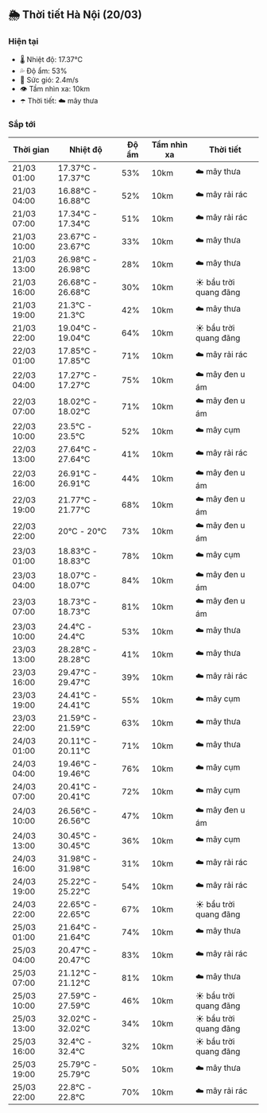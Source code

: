 ## 🌦️ Thời tiết Hà Nội (20/03)

### Hiện tại

- 🌡️ Nhiệt độ: 17.37℃
- 💦 Độ ẩm: 53%
- 💨 Sức gió: 2.4m/s
- 👁️ Tầm nhìn xa: 10km
- ☂️ Thời tiết: ☁️ mây thưa

### Sắp tới

| Thời gian | Nhiệt độ | Độ ẩm | Tầm nhìn xa | Thời tiết |
| --- | --- | --- | --- | --- |
| 21/03 01:00 | 17.37℃ - 17.37℃ | 53% | 10km | ☁️ mây thưa |
| 21/03 04:00 | 16.88℃ - 16.88℃ | 52% | 10km | ☁️ mây rải rác |
| 21/03 07:00 | 17.34℃ - 17.34℃ | 51% | 10km | ☁️ mây rải rác |
| 21/03 10:00 | 23.67℃ - 23.67℃ | 33% | 10km | ☁️ mây thưa |
| 21/03 13:00 | 26.98℃ - 26.98℃ | 28% | 10km | ☁️ mây thưa |
| 21/03 16:00 | 26.68℃ - 26.68℃ | 30% | 10km | ☀️ bầu trời quang đãng |
| 21/03 19:00 | 21.3℃ - 21.3℃ | 42% | 10km | ☁️ mây thưa |
| 21/03 22:00 | 19.04℃ - 19.04℃ | 64% | 10km | ☀️ bầu trời quang đãng |
| 22/03 01:00 | 17.85℃ - 17.85℃ | 71% | 10km | ☁️ mây rải rác |
| 22/03 04:00 | 17.27℃ - 17.27℃ | 75% | 10km | ☁️ mây đen u ám |
| 22/03 07:00 | 18.02℃ - 18.02℃ | 71% | 10km | ☁️ mây đen u ám |
| 22/03 10:00 | 23.5℃ - 23.5℃ | 52% | 10km | ☁️ mây cụm |
| 22/03 13:00 | 27.64℃ - 27.64℃ | 41% | 10km | ☁️ mây rải rác |
| 22/03 16:00 | 26.91℃ - 26.91℃ | 44% | 10km | ☁️ mây đen u ám |
| 22/03 19:00 | 21.77℃ - 21.77℃ | 68% | 10km | ☁️ mây đen u ám |
| 22/03 22:00 | 20℃ - 20℃ | 73% | 10km | ☁️ mây đen u ám |
| 23/03 01:00 | 18.83℃ - 18.83℃ | 78% | 10km | ☁️ mây cụm |
| 23/03 04:00 | 18.07℃ - 18.07℃ | 84% | 10km | ☁️ mây đen u ám |
| 23/03 07:00 | 18.73℃ - 18.73℃ | 81% | 10km | ☁️ mây đen u ám |
| 23/03 10:00 | 24.4℃ - 24.4℃ | 53% | 10km | ☁️ mây thưa |
| 23/03 13:00 | 28.28℃ - 28.28℃ | 41% | 10km | ☁️ mây thưa |
| 23/03 16:00 | 29.47℃ - 29.47℃ | 39% | 10km | ☁️ mây rải rác |
| 23/03 19:00 | 24.41℃ - 24.41℃ | 55% | 10km | ☁️ mây cụm |
| 23/03 22:00 | 21.59℃ - 21.59℃ | 63% | 10km | ☁️ mây thưa |
| 24/03 01:00 | 20.11℃ - 20.11℃ | 71% | 10km | ☁️ mây thưa |
| 24/03 04:00 | 19.46℃ - 19.46℃ | 76% | 10km | ☁️ mây cụm |
| 24/03 07:00 | 20.41℃ - 20.41℃ | 72% | 10km | ☁️ mây cụm |
| 24/03 10:00 | 26.56℃ - 26.56℃ | 47% | 10km | ☁️ mây đen u ám |
| 24/03 13:00 | 30.45℃ - 30.45℃ | 36% | 10km | ☁️ mây cụm |
| 24/03 16:00 | 31.98℃ - 31.98℃ | 31% | 10km | ☁️ mây rải rác |
| 24/03 19:00 | 25.22℃ - 25.22℃ | 54% | 10km | ☁️ mây rải rác |
| 24/03 22:00 | 22.65℃ - 22.65℃ | 67% | 10km | ☀️ bầu trời quang đãng |
| 25/03 01:00 | 21.64℃ - 21.64℃ | 74% | 10km | ☁️ mây thưa |
| 25/03 04:00 | 20.47℃ - 20.47℃ | 83% | 10km | ☁️ mây rải rác |
| 25/03 07:00 | 21.12℃ - 21.12℃ | 81% | 10km | ☁️ mây thưa |
| 25/03 10:00 | 27.59℃ - 27.59℃ | 46% | 10km | ☀️ bầu trời quang đãng |
| 25/03 13:00 | 32.02℃ - 32.02℃ | 34% | 10km | ☀️ bầu trời quang đãng |
| 25/03 16:00 | 32.4℃ - 32.4℃ | 32% | 10km | ☀️ bầu trời quang đãng |
| 25/03 19:00 | 25.79℃ - 25.79℃ | 50% | 10km | ☁️ mây thưa |
| 25/03 22:00 | 22.8℃ - 22.8℃ | 70% | 10km | ☁️ mây rải rác |
